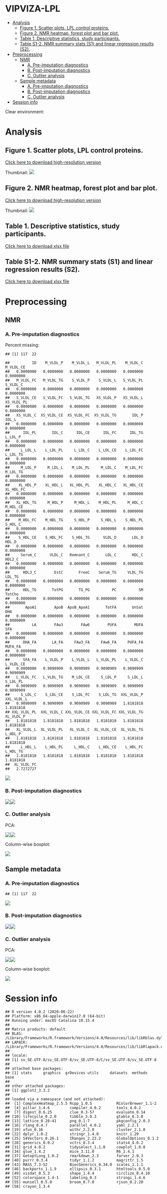 VIPVIZA-LPL
================

  - [Analysis](#analysis)
      - [Figure 1. Scatter plots, LPL control
        proteins.](#figure-1.-scatter-plots-lpl-control-proteins.)
      - [Figure 2. NMR heatmap, forest plot and bar
        plot.](#figure-2.-nmr-heatmap-forest-plot-and-bar-plot.)
      - [Table 1. Descriptive statistics, study
        participants.](#table-1.-descriptive-statistics-study-participants.)
      - [Table S1-2. NMR summary stats (S1) and linear regression
        results
        (S2).](#table-s1-2.-nmr-summary-stats-s1-and-linear-regression-results-s2.)
  - [Preprocessing](#preprocessing)
      - [NMR](#nmr)
          - [A. Pre-imputation
            diagnostics](#a.-pre-imputation-diagnostics)
          - [B. Post-imputation
            diagnostics](#b.-post-imputation-diagnostics)
          - [C. Outlier analysis](#c.-outlier-analysis)
      - [Sample metadata](#sample-metadata)
          - [A. Pre-imputation
            diagnostics](#a.-pre-imputation-diagnostics-1)
          - [B. Post-imputation
            diagnostics](#b.-post-imputation-diagnostics-1)
          - [C. Outlier analysis](#c.-outlier-analysis-1)
  - [Session info](#session-info)

Clear environment:

# Analysis

## Figure 1. Scatter plots, LPL control proteins.

[Click here to download high-resolution
version](https://github.com/fredlandfors/VIPVIZA-LPL/blob/master/out/figure_1.pdf)

Thumbnail: ![](README_files/figure-gfm/unnamed-chunk-2-1.png)<!-- -->

## Figure 2. NMR heatmap, forest plot and bar plot.

[Click here to download high-resolution
version](https://github.com/fredlandfors/VIPVIZA-LPL/blob/master/out/figure_2.pdf)

Thumbnail: ![](README_files/figure-gfm/unnamed-chunk-3-1.png)<!-- -->

## Table 1. Descriptive statistics, study participants.

[Click here to download xlsx
file](https://github.com/fredlandfors/VIPVIZA-LPL/blob/master/out/table_1.xlsx)

## Table S1-2. NMR summary stats (S1) and linear regression results (S2).

[Click here to download xlsx
file](https://github.com/fredlandfors/VIPVIZA-LPL/blob/master/out/table_S1-2.xlsx)

# Preprocessing

## NMR

### A. Pre-imputation diagnostics

Percent missing:

    ## [1] 117  22

    ##          ID    M_VLDL_P    M_VLDL_L   M_VLDL_PL    M_VLDL_C   M_VLDL_CE 
    ##   0.0000000   0.0000000   0.0000000   0.0000000   0.0000000   0.0000000 
    ##   M_VLDL_FC   M_VLDL_TG    S_VLDL_P    S_VLDL_L   S_VLDL_PL    S_VLDL_C 
    ##   0.0000000   0.0000000   0.0000000   0.0000000   0.0000000   0.0000000 
    ##   S_VLDL_CE   S_VLDL_FC   S_VLDL_TG   XS_VLDL_P   XS_VLDL_L  XS_VLDL_PL 
    ##   0.0000000   0.0000000   0.0000000   0.0000000   0.0000000   0.0000000 
    ##   XS_VLDL_C  XS_VLDL_CE  XS_VLDL_FC  XS_VLDL_TG       IDL_P       IDL_L 
    ##   0.0000000   0.0000000   0.0000000   0.0000000   0.0000000   0.0000000 
    ##      IDL_PL       IDL_C      IDL_CE      IDL_FC      IDL_TG     L_LDL_P 
    ##   0.0000000   0.0000000   0.0000000   0.0000000   0.0000000   0.0000000 
    ##     L_LDL_L    L_LDL_PL     L_LDL_C    L_LDL_CE    L_LDL_FC    L_LDL_TG 
    ##   0.0000000   0.0000000   0.0000000   0.0000000   0.0000000   0.0000000 
    ##     M_LDL_P     M_LDL_L    M_LDL_PL     M_LDL_C    M_LDL_FC    M_LDL_TG 
    ##   0.0000000   0.0000000   0.0000000   0.0000000   0.0000000   0.0000000 
    ##    XL_HDL_P    XL_HDL_L   XL_HDL_PL    XL_HDL_C   XL_HDL_CE   XL_HDL_FC 
    ##   0.0000000   0.0000000   0.0000000   0.0000000   0.0000000   0.0000000 
    ##   XL_HDL_TG     M_HDL_P     M_HDL_L    M_HDL_PL     M_HDL_C    M_HDL_CE 
    ##   0.0000000   0.0000000   0.0000000   0.0000000   0.0000000   0.0000000 
    ##    M_HDL_FC    M_HDL_TG     S_HDL_P     S_HDL_L    S_HDL_PL     S_HDL_C 
    ##   0.0000000   0.0000000   0.0000000   0.0000000   0.0000000   0.0000000 
    ##    S_HDL_CE    S_HDL_FC    S_HDL_TG      VLDL_D       LDL_D       HDL_D 
    ##   0.0000000   0.0000000   0.0000000   0.0000000   0.0000000   0.0000000 
    ##     Serum_C      VLDL_C   Remnant_C       LDL_C       HDL_C      HDL2_C 
    ##   0.0000000   0.0000000   0.0000000   0.0000000   0.0000000   0.0000000 
    ##      HDL3_C        EstC       FreeC    Serum_TG     VLDL_TG      LDL_TG 
    ##   0.0000000   0.0000000   0.0000000   0.0000000   0.0000000   0.0000000 
    ##      HDL_TG       TotPG       TG_PG          PC          SM      TotCho 
    ##   0.0000000   0.0000000   0.0000000   0.0000000   0.0000000   0.0000000 
    ##       ApoA1        ApoB  ApoB_ApoA1       TotFA       UnSat         DHA 
    ##   0.0000000   0.0000000   0.0000000   0.0000000   0.0000000   0.0000000 
    ##          LA        FAw3        FAw6        PUFA        MUFA         SFA 
    ##   0.0000000   0.0000000   0.0000000   0.0000000   0.0000000   0.0000000 
    ##      DHA_FA       LA_FA     FAw3_FA     FAw6_FA     PUFA_FA     MUFA_FA 
    ##   0.0000000   0.0000000   0.0000000   0.0000000   0.0000000   0.0000000 
    ##      SFA_FA    L_VLDL_P    L_VLDL_L   L_VLDL_PL    L_VLDL_C   L_VLDL_CE 
    ##   0.0000000   0.9090909   0.9090909   0.9090909   0.9090909   0.9090909 
    ##   L_VLDL_FC   L_VLDL_TG    M_LDL_CE     S_LDL_P     S_LDL_L    S_LDL_PL 
    ##   0.9090909   0.9090909   0.9090909   0.9090909   0.9090909   0.9090909 
    ##     S_LDL_C    S_LDL_CE    S_LDL_FC    S_LDL_TG  XXL_VLDL_P  XXL_VLDL_L 
    ##   0.9090909   0.9090909   0.9090909   0.9090909   1.8181818   1.8181818 
    ## XXL_VLDL_PL  XXL_VLDL_C XXL_VLDL_CE XXL_VLDL_FC XXL_VLDL_TG   XL_VLDL_P 
    ##   1.8181818   1.8181818   1.8181818   1.8181818   1.8181818   1.8181818 
    ##   XL_VLDL_L  XL_VLDL_PL   XL_VLDL_C  XL_VLDL_CE  XL_VLDL_TG     L_HDL_P 
    ##   1.8181818   1.8181818   1.8181818   1.8181818   1.8181818   1.8181818 
    ##     L_HDL_L    L_HDL_PL     L_HDL_C    L_HDL_CE    L_HDL_FC    L_HDL_TG 
    ##   1.8181818   1.8181818   1.8181818   1.8181818   1.8181818   1.8181818 
    ##  XL_VLDL_FC 
    ##   2.7272727

![](README_files/figure-gfm/unnamed-chunk-4-1.png)<!-- -->

### B. Post-imputation diagnostics

![](README_files/figure-gfm/unnamed-chunk-5-1.png)<!-- -->![](README_files/figure-gfm/unnamed-chunk-5-2.png)<!-- -->

### C. Outlier analysis

PCA:

![](README_files/figure-gfm/unnamed-chunk-6-1.png)<!-- -->![](README_files/figure-gfm/unnamed-chunk-6-2.png)<!-- -->

Column-wise boxplot:

![](README_files/figure-gfm/unnamed-chunk-7-1.png)<!-- -->

## Sample metadata

### A. Pre-imputation diagnostics

    ## [1] 117  22

![](README_files/figure-gfm/unnamed-chunk-8-1.png)<!-- -->

### B. Post-imputation diagnostics

![](README_files/figure-gfm/unnamed-chunk-9-1.png)<!-- -->![](README_files/figure-gfm/unnamed-chunk-9-2.png)<!-- -->

### C. Outlier analysis

PCA:

![](README_files/figure-gfm/unnamed-chunk-10-1.png)<!-- -->![](README_files/figure-gfm/unnamed-chunk-10-2.png)<!-- -->

Column-wise boxplot:

![](README_files/figure-gfm/unnamed-chunk-11-1.png)<!-- -->

# Session info

    ## R version 4.0.2 (2020-06-22)
    ## Platform: x86_64-apple-darwin17.0 (64-bit)
    ## Running under: macOS Catalina 10.15.4
    ## 
    ## Matrix products: default
    ## BLAS:   /Library/Frameworks/R.framework/Versions/4.0/Resources/lib/libRblas.dylib
    ## LAPACK: /Library/Frameworks/R.framework/Versions/4.0/Resources/lib/libRlapack.dylib
    ## 
    ## locale:
    ## [1] sv_SE.UTF-8/sv_SE.UTF-8/sv_SE.UTF-8/C/sv_SE.UTF-8/sv_SE.UTF-8
    ## 
    ## attached base packages:
    ## [1] stats     graphics  grDevices utils     datasets  methods   base     
    ## 
    ## other attached packages:
    ## [1] ggplot2_3.3.2
    ## 
    ## loaded via a namespace (and not attached):
    ##  [1] ComplexHeatmap_2.5.5 Rcpp_1.0.5           RColorBrewer_1.1-2  
    ##  [4] pillar_1.4.6         compiler_4.0.2       tools_4.0.2         
    ##  [7] digest_0.6.25        clue_0.3-57          evaluate_0.14       
    ## [10] lifecycle_0.2.0      tibble_3.0.3         gtable_0.3.0        
    ## [13] lattice_0.20-41      png_0.1-7            pkgconfig_2.0.3     
    ## [16] rlang_0.4.7          parallel_4.0.2       yaml_2.2.1          
    ## [19] xfun_0.16            withr_2.2.0          cluster_2.1.0       
    ## [22] dplyr_1.0.2          stringr_1.4.0        knitr_1.29          
    ## [25] S4Vectors_0.26.1     IRanges_2.22.2       GlobalOptions_0.1.2 
    ## [28] generics_0.0.2       vctrs_0.3.4          stats4_4.0.2        
    ## [31] grid_4.0.2           tidyselect_1.1.0     cowplot_1.0.0       
    ## [34] glue_1.4.2           mice_3.11.0          R6_2.4.1            
    ## [37] GetoptLong_1.0.2     rmarkdown_2.3        farver_2.0.3        
    ## [40] purrr_0.3.4          tidyr_1.1.2          magrittr_1.5        
    ## [43] MASS_7.3-52          BiocGenerics_0.34.0  scales_1.1.1        
    ## [46] backports_1.1.9      ellipsis_0.3.1       htmltools_0.5.0     
    ## [49] visdat_0.5.3         shape_1.4.4          circlize_0.4.10     
    ## [52] colorspace_1.4-1     labeling_0.3         stringi_1.4.6       
    ## [55] munsell_0.5.0        broom_0.7.0          rjson_0.2.20        
    ## [58] crayon_1.3.4
